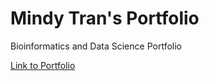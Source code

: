 # Mindy Tran's Portfolio
Bioinformatics and Data Science Portfolio

[Link to Portfolio](https://mindy-tran.github.io/Mindy_Portfolio/)
